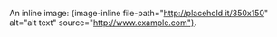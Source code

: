 An inline image: {image-inline file-path="http://placehold.it/350x150" alt="alt text" source="http://www.example.com"}.

